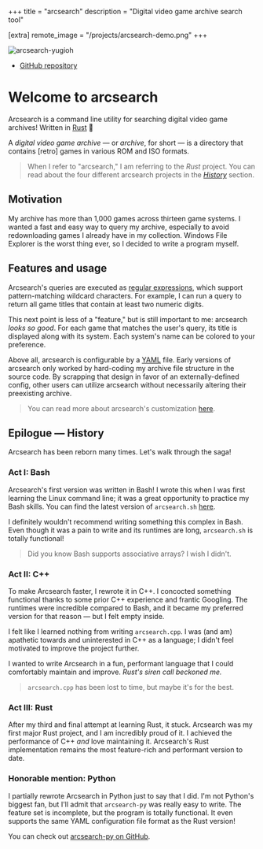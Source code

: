 +++
title = "arcsearch"
description = "Digital video game archive search tool"

[extra]
remote_image = "/projects/arcsearch-demo.png"
+++

![arcsearch-yugioh](/projects/arcsearch-demo.png)

+ [GitHub repository](https://github.com/massivebird/arcsearch)

# Welcome to arcsearch

Arcsearch is a command line utility for searching digital video game archives! Written in [Rust](https://www.rust-lang.org/) 🦀

A _digital video game archive_ — or _archive_, for short — is a directory that contains [retro] games in various ROM and ISO formats.

> When I refer to "arcsearch," I am referring to the _Rust_ project. You can read about the four different arcsearch projects in the _[History](#epilogue-history)_ section.

## Motivation

My archive has more than 1,000 games across thirteen game systems. I wanted a fast and easy way to query my archive, especially to avoid redownloading games I already have in my collection. Windows File Explorer is the worst thing ever, so I decided to write a program myself.

## Features and usage

Arcsearch's queries are executed as [regular expressions](https://en.wikipedia.org/wiki/Regular_expression), which support pattern-matching wildcard characters. For example, I can run a query to return all game titles that contain at least two numeric digits.

This next point is less of a "feature," but is still important to me: arcsearch _looks so good_. For each game that matches the user's query, its title is displayed along with its system. Each system's name can be colored to your preference.

Above all, arcsearch is configurable by a [YAML](https://en.wikipedia.org/wiki/YAML) file. Early versions of arcsearch only worked by hard-coding my archive file structure in the source code. By scrapping that design in favor of an externally-defined config, other users can utilize arcsearch without necessarily altering their preexisting archive.

> You can read more about arcsearch's customization [here](https://github.com/massivebird/arcsearch?tab=readme-ov-file#customization).

## Epilogue — History

Arcsearch has been reborn many times. Let's walk through the saga!

### Act I: Bash

Arcsearch's first version was written in Bash! I wrote this when I was first learning the Linux command line; it was a great opportunity to practice my Bash skills. You can find the latest version of `arcsearch.sh` [here](https://github.com/massivebird/dotfiles/blob/98cd02161010b6b4fd98384dec0b19657f852df9/scripts/arcsearch.sh).

I definitely wouldn't recommend writing something this complex in Bash. Even though it was a pain to write and its runtimes are long, `arcsearch.sh` is totally functional!

> Did you know Bash supports associative arrays? I wish I didn't.

### Act II: C++

To make Arcsearch faster, I rewrote it in C++. I concocted something functional thanks to some prior C++ experience and frantic Googling. The runtimes were incredible compared to Bash, and it became my preferred version for that reason — but I felt empty inside.

I felt like I learned nothing from writing `arcsearch.cpp`. I was (and am) apathetic towards and uninterested in C++ as a language; I didn't feel motivated to improve the project further.

I wanted to write Arcsearch in a fun, performant language that I could comfortably maintain and improve. _Rust's siren call beckoned me._

> `arcsearch.cpp` has been lost to time, but maybe it's for the best.

### Act III: Rust

After my third and final attempt at learning Rust, it stuck. Arcsearch was my first major Rust project, and I am incredibly proud of it. I achieved the performance of C++ _and_ love maintaining it. Arcsearch's Rust implementation remains the most feature-rich and performant version to date.

### Honorable mention: Python

I partially rewrote Arcsearch in Python just to say that I did. I'm not Python's biggest fan, but I'll admit that `arcsearch-py` was really easy to write. The feature set is incomplete, but the program is totally functional. It even supports the same YAML configuration file format as the Rust version!

You can check out [arcsearch-py on GitHub](https://github.com/massivebird/arcsearch-py).
